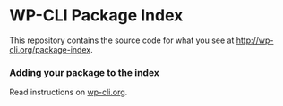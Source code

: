WP-CLI Package Index
====================

This repository contains the source code for what you see at <http://wp-cli.org/package-index>.

### Adding your package to the index

Read instructions on [wp-cli.org](http://wp-cli.org/package-index/#add-repo).